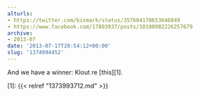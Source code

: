 ```yaml
---
alturls:
- https://twitter.com/bismark/status/357604170653646849
- https://www.facebook.com/17803937/posts/10100982226257679
archive:
- 2013-07
date: '2013-07-17T20:54:12+00:00'
slug: '1374094452'
---
```


And we have a winner: Klout re [this][1].

[1]: {{< relref "1373993712.md" >}}

